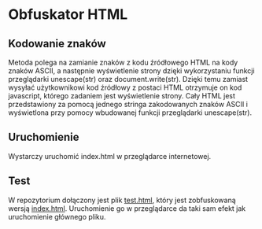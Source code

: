 # Obfuskator HTML
## Kodowanie znaków

Metoda polega na zamianie znaków z kodu źródłowego HTML na kody znaków ASCII, a następnie wyświetlenie strony dzięki wykorzystaniu funkcji przeglądarki unescape(str) oraz document.write(str). Dzięki temu zamiast wysyłać użytkownikowi kod źródłowy z postaci HTML otrzymuje on kod javascript, którego zadaniem jest wyświetlenie strony. Cały HTML jest przedstawiony za pomocą jednego stringa zakodowanych znaków ASCII i wyświetlona przy pomocy wbudowanej funkcji przeglądarki unescape(str).

## Uruchomienie
Wystarczy uruchomić index.html w przeglądarce internetowej.

## Test
W repozytorium dołączony jest plik [test.html](test.html), który jest zobfuskowaną wersją [index.html](index.html). Uruchomienie go w przeglądarce da taki sam efekt jak uruchomienie głównego pliku.
